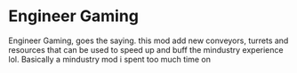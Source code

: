 # Engineer Gaming
Engineer Gaming, goes the saying. this mod add new conveyors, turrets and resources that can be used to speed up and buff the mindustry experience lol. Basically a mindustry mod i spent too much time on

